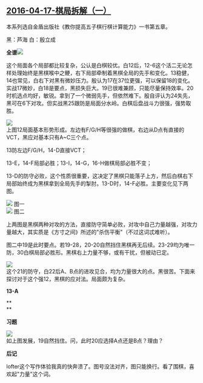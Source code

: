 ## [2016-04-17-棋局拆解（一）][0]

本系列选自金盾出版社《教你提高五子棋行棋计算能力》一书第五章。

黑：芦海          白：殷立成

**全谱**![](http://imglf1.ph.126.net/u8L_ZrumOF0FIghTEbinBA==/6598227552461878297.jpg)

这个局面各个局部都比较复杂，公认是白棋较优。白12后，12-6这个活二无论怎样处理始终是黑棋喉中之鲠，右下局部牵制着黑棋全局的先手和变化。13稳健，14也常见，白右下对黑有微妙压力。殷认为17在37位更强，可以保留18的变化。实战17微妙，白18是要点，黑损失巨大。19已很难兼顾，只能尽量保持效率。20时机选点均好，敏锐。拿到了一个微弱先手，但依然难下。殷自评认为24失先，黑可在6下对攻。但实战黑25跟防是局面分水岭。白棋后盘战斗力很强，强势取胜。

![](http://imglf2.ph.126.net/bkCLH0yDgrw7xUyoWANNbg==/6598271532927030320.jpg)  
上图12局面基本形势形成。左边有F/G/H等很强的做棋，右边从D点有直接的VCT，黑应对基本只有A~C三个点。

13防左边F/G/H，14-D直接VCT；

13-E，14-F局部必胜；13-I，14-G，16-H做棋局部必胜不变；

13-D的防守必败，这个性质很重要，这决定了黑棋只能落子上方，然后白棋右下局部始终成为黑棋拿到全局先手的掣肘。13-D时，14-F必胜。主要变化见下两图。

![](http://imglf0.ph.126.net/pmxvheYtCwxNnf8lKterGw==/6598171477368903585.jpg) 图一  
![](http://imglf1.ph.126.net/-DMq9IyH9vBU6loS7hdGwg==/6598107705694536646.jpg) 图二

上两图是黑棋两种对攻的方法，直接防守简单必败，对攻中自己力量越强，对攻力量越大，其实质是《方寸之间》所述的"杀伤平衡"（不过这词忒难听）。

图二中19是此时要点。若19-28，20-20自然挡住黑棋再无后续。23-29均为唯一防，30白棋局部必胜形。黑棋右上力量不够，或有干扰，但被动已定。

![](http://imglf0.ph.126.net/A5KcHVEPYe6x9r2vhSl3NA==/6598085715461976738.jpg)  
这个21的防守，白22后A、B点的进攻见合，均为力量很大的点。黑很苦。下面来探讨对于这个强12，黑棋的应对法。局面颇为复杂。

**13-A**

**  
**

**习题**

**![](http://imglf2.ph.126.net/lZVtQM3Qp4ReJoMjrhm__Q==/4933411916908511558.jpg)**  
如上图发展，19自然挡住。问，此时20应选择A点还是B点？理由？

  
**后记**

lofter这个写作体验我真的快奔溃了。图号没法对齐，图只能换行。看了围棋，喜欢起"力量"这个词。


[0]: #